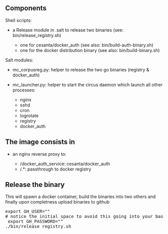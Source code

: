 Components
------------
Shell scripts:
- a Release module in .salt to release two binaries (see: bin/release_registry.sh)

	-  one for cesanta/docker_auth (see also: bin/build-auth-binary.sh)
	-  one for the docker distribution binary (see also: bin/build-binary.sh)

Salt modules:
- mc_corpusreg.py: helper to release the two go binaries (registry & docker_auth)
- mc_launcher.py: helper to start the circus daemon which launch all other processes:

	- nginx
	- sshd
	- cron
	- logrotate
	- registry
	- docker_auth

The image consists in
-----------------------
- an nginx reverse proxy to:

	- /docker_auth_service: cesanta/docker_auth
	- /.*: passthrough to docker registry

Release the binary
---------------------
This will spawn a docker container, build the binaries into two others and finally upon completness upload binaries to github
<pre>
export GH_USER="<github_username>"
# notice the initial space to avoid this going into your bash history
 export GH_PASSWORD="<github_password>"
./bin/release_registry.sh
</pre>

